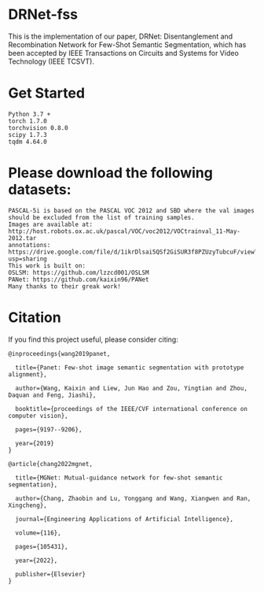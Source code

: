 # DRNet-fss
This is the implementation of our paper, DRNet: Disentanglement and Recombination Network for Few-Shot Semantic Segmentation, which has been accepted by IEEE Transactions on Circuits and Systems for Video Technology (IEEE TCSVT).
# Get Started
```
Python 3.7 +
torch 1.7.0
torchvision 0.8.0
scipy 1.7.3
tqdm 4.64.0
```

# Please download the following datasets: 
```
PASCAL-5i is based on the PASCAL VOC 2012 and SBD where the val images should be excluded from the list of training samples.
Images are available at: http://host.robots.ox.ac.uk/pascal/VOC/voc2012/VOCtrainval_11-May-2012.tar
annotations: https://drive.google.com/file/d/1ikrDlsai5QSf2GiSUR3f8PZUzyTubcuF/view?usp=sharing
This work is built on:
OSLSM: https://github.com/lzzcd001/OSLSM
PANet: https://github.com/kaixin96/PANet
Many thanks to their greak work!
```

# Citation
If you find this project useful, please consider citing:
```
@inproceedings{wang2019panet,

  title={Panet: Few-shot image semantic segmentation with prototype alignment},
  
  author={Wang, Kaixin and Liew, Jun Hao and Zou, Yingtian and Zhou, Daquan and Feng, Jiashi},
  
  booktitle={proceedings of the IEEE/CVF international conference on computer vision},
  
  pages={9197--9206},
  
  year={2019}
}

@article{chang2022mgnet,

  title={MGNet: Mutual-guidance network for few-shot semantic segmentation},
  
  author={Chang, Zhaobin and Lu, Yonggang and Wang, Xiangwen and Ran, Xingcheng},
  
  journal={Engineering Applications of Artificial Intelligence},
  
  volume={116},
  
  pages={105431},
  
  year={2022},
  
  publisher={Elsevier}
}
```
